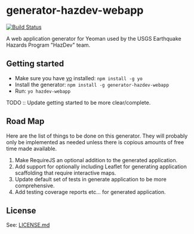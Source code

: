 generator-hazdev-webapp
=======================

[![Build Status](https://secure.travis-ci.org/emartinez-usgs/generator-hazdev-webapp.png?branch=master)](https://travis-ci.org/emartinez-usgs/generator-hazdev-webapp)

A web application generator for Yeoman used by the USGS Earthquake Hazards
Program "HazDev" team.

Getting started
---------------

- Make sure you have [yo](https://github.com/yeoman/yo) installed:
	`npm install -g yo`
- Install the generator: `npm install -g generator-hazdev-webapp`
- Run: `yo hazdev-webapp`

TODO :: Update getting started to be more clear/complete.

Road Map
--------

Here are the list of things to be done on this generator. They will probably
only be implemented as needed unless there is copious amounts of free time made
available.

1. Make RequireJS an optional addition to the generated application.
2. Add support for optionally including Leaflet for generating application
   scaffolding that require interactive maps.
3. Update default set of tests in generate application to be more
   comprehensive.
4. Add testing coverage reports etc... for generated application.

License
-------

See: [LICENSE.md](LICESE.md)
